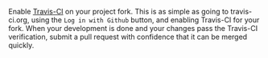 Enable [Travis-CI](https://travis-ci.org) on your project fork. This is as simple as going to travis-ci.org, using the `Log in with Github` button, and enabling Travis-CI for your fork. When your development is done and your changes pass the Travis-CI verification, submit a pull request with confidence that it can be merged quickly.
 